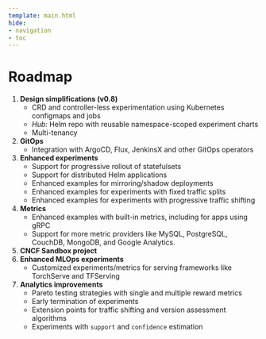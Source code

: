 ```yaml
---
template: main.html
hide:
- navigation
- toc
---
```


# Roadmap

1. **Design simplifications (v0.8)**
    * CRD and controller-less experimentation using Kubernetes configmaps and jobs
    * *Hub:* Helm repo with reusable namespace-scoped experiment charts
    * Multi-tenancy
2. **GitOps**
    * Integration with ArgoCD, Flux, JenkinsX and other GitOps operators
3. **Enhanced experiments**
    * Support for progressive rollout of statefulsets
    * Support for distributed Helm applications
    * Enhanced examples for mirroring/shadow deployments
    * Enhanced examples for experiments with fixed traffic splits
    * Enhanced examples for experiments with progressive traffic shifting
4. **Metrics**
    * Enhanced examples with built-in metrics, including for apps using gRPC
    * Support for more metric providers like MySQL, PostgreSQL, CouchDB, MongoDB, and Google Analytics.
5. **CNCF Sandbox project**
6. **Enhanced MLOps experiments**
    * Customized experiments/metrics for serving frameworks like TorchServe and TFServing
7. **Analytics improvements**
    * Pareto testing strategies with single and multiple reward metrics
    * Early termination of experiments
    * Extension points for traffic shifting and version assessment algorithms
    * Experiments with `support` and `confidence` estimation
